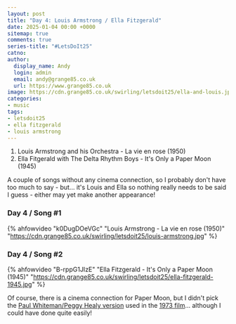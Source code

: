 ```yaml
---
layout: post
title: "Day 4: Louis Armstrong / Ella Fitzgerald"
date: 2025-01-04 00:00 +0000
sitemap: true
comments: true
series-title: "#LetsDoIt25"
catno:
author:
  display_name: Andy
  login: admin
  email: andy@grange85.co.uk
  url: https://www.grange85.co.uk
image: https://cdn.grange85.co.uk/swirling/letsdoit25/ella-and-louis.jpg
categories:
- music
tags:
- letsdoit25
- ella fitzgerald
- louis armstrong
---
```

1. Louis Armstrong and his Orchestra - La vie en rose (1950)
2. Ella Fitgerald with The Delta Rhythm Boys - It's Only a Paper Moon (1945)

A couple of songs without any cinema connection, so I probably don't have too much to say - but... it's Louis and Ella so nothing really needs to be said I guess - either may yet make another appearance! 

### Day 4 / Song #1
{% ahfowvideo "k0DugDOeVGc" "Louis Armstrong - La vie en rose (1950)" "https://cdn.grange85.co.uk/swirling/letsdoit25/louis-armstrong.jpg"  %}

### Day 4 / Song #2
{% ahfowvideo "B-rppG1JIzE" "Ella Fitzgerald - It's Only a Paper Moon (1945)" "https://cdn.grange85.co.uk/swirling/letsdoit25/ella-fitzgerald-1945.jpg" %}

Of course, there is a cinema connection for Paper Moon, but I didn't pick the [Paul Whiteman/Peggy Healy version](https://www.youtube.com/watch?v=rbB4Qgw6jZw) used in the [1973 film](https://en.wikipedia.org/wiki/Paper_Moon_(film))... although I could have done quite easily!

